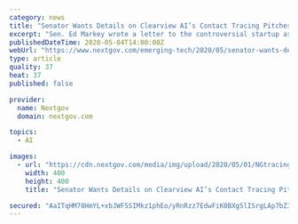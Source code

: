 ```yaml
---
category: news
title: "Senator Wants Details on Clearview AI’s Contact Tracing Pitches"
excerpt: "Sen. Ed Markey wrote a letter to the controversial startup asking about its plans to use facial recognition technology to track patients during the COVID-19 pandemic."
publishedDateTime: 2020-05-04T14:00:00Z
webUrl: "https://www.nextgov.com/emerging-tech/2020/05/senator-wants-details-clearview-ais-contact-tracing-pitches/165089/"
type: article
quality: 37
heat: 37
published: false

provider:
  name: Nextgov
  domain: nextgov.com

topics:
  - AI

images:
  - url: "https://cdn.nextgov.com/media/img/upload/2020/05/01/NGtracing20200501/open-graph.jpg"
    width: 400
    height: 400
    title: "Senator Wants Details on Clearview AI’s Contact Tracing Pitches"

secured: "AaITqHM78HmYL+xbJWF5SIMkz1phEo/yRnRzz7EdwFiK0BXgSlISrgLAp7bZ3Mtv49r7kE3V3kEVfQAr/unJXWpVTcLTC1hLmPiNL6W3Or6yQnvTfypEXeYHyMB9bbzZE0Rqj4//G/Apc5p+2DOjJlQIBz8Pe4dEufN9nk1szRDQOgOt+fSCPK9p5derLdL6RJA1xp8XVgHpy5Jwrb1KqqjMbHZOznMEp7S4/8wuiqylgR+bNWohDG5zfGxQ+OzuR0U6CbwLm3/C0hjMYua/rO8vXRcpgGEjwMPMhhNM3wob7ScT6IHKWwbqOmZVcA0l;dzeqNnOWPy6Im6aRU0+WqA=="
---
```


